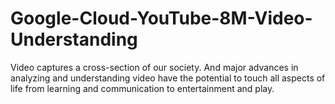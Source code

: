 # Google-Cloud-YouTube-8M-Video-Understanding
Video captures a cross-section of our society. And major advances in analyzing and understanding video have the potential to touch all aspects of life from learning and communication to entertainment and play. 

